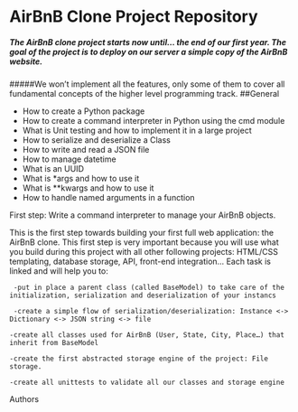 # AirBnB Clone Project Repository
##### The AirBnB clone project starts now until… the end of our first year. The goal of the project is to deploy on our server a simple copy of the AirBnB website.
#####We won’t implement all the features, only some of them to cover all fundamental concepts of the higher level programming track.
##General
- How to create a Python package
- How to create a command interpreter in Python using the cmd module
- What is Unit testing and how to implement it in a large project
- How to serialize and deserialize a Class
- How to write and read a JSON file
- How to manage datetime
- What is an UUID
- What is *args and how to use it
- What is **kwargs and how to use it
- How to handle named arguments in a function

First step: Write a command interpreter to manage your AirBnB objects.

This is the first step towards building your first full web application: the AirBnB clone. This first step is very important because you will use what you build during this project with all other following projects: HTML/CSS templating, database storage, API, front-end integration…
Each task is linked and will help you to:

	 -put in place a parent class (called BaseModel) to take care of the initialization, serialization and deserialization of your instancs

	 -create a simple flow of serialization/deserialization: Instance <-> Dictionary <-> JSON string <-> file

 	-create all classes used for AirBnB (User, State, City, Place…) that inherit from BaseModel

 	-create the first abstracted storage engine of the project: File storage.

	-create all unittests to validate all our classes and storage engine

Authors
